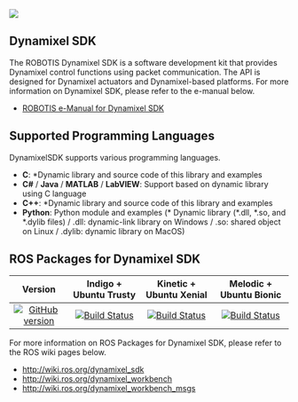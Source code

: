 <img src="http://emanual.robotis.com/assets/images/sw/sdk/dynamixel_sdk/overview/dynamixel_sdk_concept_logo.jpg">

## Dynamixel SDK
The ROBOTIS Dynamixel SDK is a software development kit that provides Dynamixel control functions using packet communication. The API is designed for Dynamixel actuators and Dynamixel-based platforms. For more information on Dynamixel SDK, please refer to the e-manual below.
- [ROBOTIS e-Manual for Dynamixel SDK](http://emanual.robotis.com/docs/en/software/dynamixel/dynamixel_sdk/overview/)

## Supported Programming Languages
DynamixelSDK supports various programming languages.
- **C**: *Dynamic library and source code of this library and examples
- **C#** / **Java** / **MATLAB** / **LabVIEW**: Support based on dynamic library using C language
- **C++**: *Dynamic library and source code of this library and examples
- **Python**: Python module and examples
(* Dynamic library (*.dll, *.so, and *.dylib files) / .dll: dynamic-link library on Windows / .so: shared object on Linux / .dylib: dynamic library on MacOS)

## ROS Packages for Dynamixel SDK
|Version|Indigo + Ubuntu Trusty|Kinetic + Ubuntu Xenial|Melodic + Ubuntu Bionic|
|:---:|:---:|:---:|:---:|
|[![GitHub version](https://badge.fury.io/gh/ROBOTIS-GIT%2FDynamixelSDK.svg)](https://badge.fury.io/gh/ROBOTIS-GIT%2FDynamixelSDK)|[![Build Status](https://travis-ci.org/ROBOTIS-GIT/DynamixelSDK.svg?branch=indigo-devel)](https://travis-ci.org/ROBOTIS-GIT/DynamixelSDK)|[![Build Status](https://travis-ci.org/ROBOTIS-GIT/DynamixelSDK.svg?branch=kinetic-devel)](https://travis-ci.org/ROBOTIS-GIT/DynamixelSDK)|[![Build Status](https://travis-ci.org/ROBOTIS-GIT/DynamixelSDK.svg?branch=melodic-devel)](https://travis-ci.org/ROBOTIS-GIT/DynamixelSDK)|

For more information on ROS Packages for Dynamixel SDK, please refer to the ROS wiki pages below.
- http://wiki.ros.org/dynamixel_sdk
- http://wiki.ros.org/dynamixel_workbench
- http://wiki.ros.org/dynamixel_workbench_msgs
